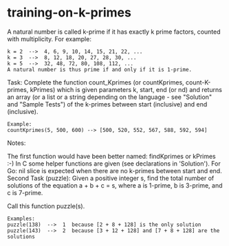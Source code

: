 # training-on-k-primes

A natural number is called k-prime if it has exactly k prime factors, counted with multiplicity. For example:

```
k = 2  -->  4, 6, 9, 10, 14, 15, 21, 22, ...
k = 3  -->  8, 12, 18, 20, 27, 28, 30, ...
k = 5  -->  32, 48, 72, 80, 108, 112, ...
A natural number is thus prime if and only if it is 1-prime.
```



Task:
Complete the function count_Kprimes (or countKprimes, count-K-primes, kPrimes) which is given parameters k, start, end (or nd) and returns an array (or a list or a string depending on the language - see "Solution" and "Sample Tests") of the k-primes between start (inclusive) and end (inclusive).

```
Example:
countKprimes(5, 500, 600) --> [500, 520, 552, 567, 588, 592, 594]
```
Notes:

The first function would have been better named: findKprimes or kPrimes :-)
In C some helper functions are given (see declarations in 'Solution').
For Go: nil slice is expected when there are no k-primes between start and end.
Second Task (puzzle):
Given a positive integer s, find the total number of solutions of the equation a + b + c = s, where a is 1-prime, b is 3-prime, and c is 7-prime.

Call this function puzzle(s).
```
Examples:
puzzle(138)  -->  1  because [2 + 8 + 128] is the only solution
puzzle(143)  -->  2  because [3 + 12 + 128] and [7 + 8 + 128] are the solutions
```
